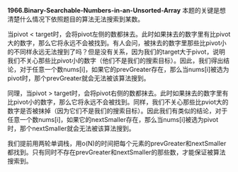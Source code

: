 **1966.Binary-Searchable-Numbers-in-an-Unsorted-Array**
本题的关键是想清楚什么情况下依照题目的算法无法搜索到某数。

当pivot < target时，会将pivot左侧的数都抹去。此时如果抹去的数字里有比pivot大的数字，那么它将永远不会被找到。有人会问，被抹去的数字里那些比pivot小的不同样永远无法搜到了吗？但是没有关系，因为我们的target大于pivot，说明我们不关心那些比pivot小的数字（他们不是我们的搜索目标）。因此，我们得出结论，对于任意一个数nums[i]，如果它的prevGreater存在，那么当nums[i]被选为pivot时，那个prevGreater就会无法被该算法搜到。

同理，当pivot > target时，会将pivot右侧的数都抹去。此时如果抹去的数字里有比pivot小的数字，那么它将永远不会被找到。同样，我们不关心那些比pviot大的数字是否被抹掉（因为它们不是我们的搜索目标）。因此我们有类似的结论，对于任意一个数nums[i]，如果它的nextSmaller存在，那么当nums[i]被选为pivot时，那个nextSmaller就会无法被该算法搜到。

我们提前用两轮单调栈，用o(N)的时间把每个元素的prevGreater和nextSmaller都找到。只有同时不存在prevGreater和nextSmaller的那些数，才能保证被算法搜索到。
